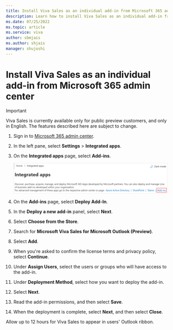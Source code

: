 ```yaml
---
title: Install Viva Sales as an individual add-in from Microsoft 365 admin center
description: Learn how to install Viva Sales as an individual add-in from Microsoft 365 admin center
ms.date: 07/25/2022
ms.topic: article
ms.service: viva
author: sbmjais
ms.author: shjais
manager: shujoshi
---
```


# Install Viva Sales as an individual add-in from Microsoft 365 admin center

> [!IMPORTANT]
> Viva Sales is currently available only for public preview customers, and only in English. The features described here are subject to change.

1.  Sign in to [Microsoft 365 admin center](https://admin.microsoft.com/).

2.  In the left pane, select **Settings** &gt; **Integrated apps**.

3.  On the **Integrated apps** page, select **Add-ins**.

    ![Open Add ins portal](media/add-in-portal.png "Open Add-ins portal")

4.  On the **Add-ins** page, select **Deploy Add-In**.

5.  In the **Deploy a new add-in** panel, select **Next**.

6.  Select **Choose from the Store**.

7.  Search for **Microsoft Viva Sales for Microsoft Outlook (Preview)**.

8.  Select **Add**.

9.  When you're asked to confirm the license terms and privacy policy, select **Continue**.

10. Under **Assign Users**, select the users or groups who will have access to the add-in.

11. Under **Deployment Method**, select how you want to deploy the add-in.

12. Select **Next**.

13. Read the add-in permissions, and then select **Save**.

14. When the deployment is complete, select **Next**, and then select **Close**.

Allow up to 12 hours for Viva Sales to appear in users' Outlook ribbon.


